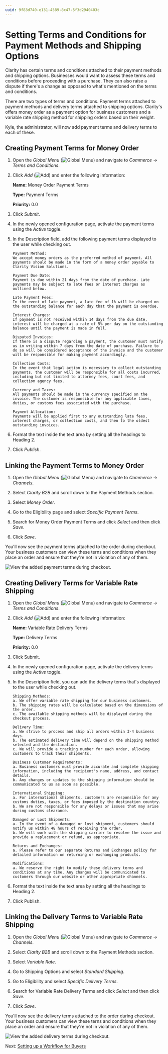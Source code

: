 ```yaml
---
uuid: 9f83d740-e131-4589-8c47-5f3d2940403c
---
```

# Setting Terms and Conditions for Payment Methods and Shipping Options

Clarity has certain terms and conditions attached to their payment methods and shipping options. Businesses would want to assess these terms and conditions before proceeding with a purchase. They can also raise a dispute if there's a change as opposed to what's mentioned on the terms and conditions. 

There are two types of terms and conditions. Payment terms attached to payment methods and delivery terms attached to shipping options. Clarity's offers money order as a payment option for business customers and a variable rate shipping method for shipping orders based on their weight.

Kyle, the administrator, will now add payment terms and delivery terms to each of these. 

## Creating Payment Terms for Money Order

1. Open the *Global Menu* (![Global Menu](../../images/icon-applications-menu.png)) and navigate to *Commerce* &rarr; *Terms and Conditions*.

1. Click *Add* (![Add](../../images/icon-add.png)) and enter the following information:

   **Name:** Money Order Payment Terms

   **Type:** Payment Terms

   **Priority:** 0.0

1. Click *Submit*.

1. In the newly opened configuration page, activate the payment terms using the *Active* toggle.

1. In the Description field, add the following payment terms displayed to the user while checking out.

   ```
   Payment Method:
   We accept money orders as the preferred method of payment. All payments should be made in the form of a money order payable to Clarity Vision Solutions.

   Payment Due Date:
   Payment is due within 21 days from the date of purchase. Late payments may be subject to late fees or interest charges as outlined below.

   Late Payment Fees:
   In the event of late payment, a late fee of 1% will be charged on the outstanding balance for each day that the payment is overdue.

   Interest Charges:
   If payment is not received within 14 days from the due date, interest will be charged at a rate of 5% per day on the outstanding balance until the payment is made in full.

   Disputed Invoices:
   If there is a dispute regarding a payment, the customer must notify us in writing within 7 days from the date of purchase. Failure to do so will be considered acceptance of the invoice and the customer will be responsible for making payment accordingly.

   Collection Costs:
   In the event that legal action is necessary to collect outstanding payments, the customer will be responsible for all costs incurred, including but not limited to attorney fees, court fees, and collection agency fees.

   Currency and Taxes:
   All payments should be made in the currency specified on the invoice. The customer is responsible for any applicable taxes, duties, or customs fees associated with the purchase.

   Payment Allocation:
   Payments will be applied first to any outstanding late fees, interest charges, or collection costs, and then to the oldest outstanding invoices.
   ```

1. Format the text inside the text area by setting all the headings to Heading 2.

1. Click *Publish*.

## Linking the Payment Terms to Money Order

1. Open the *Global Menu* (![Global Menu](../../images/icon-applications-menu.png)) and navigate to *Commerce* &rarr; *Channels*.

1. Select *Clarity B2B* and scroll down to the Payment Methods section.

1. Select *Money Order*.

1. Go to the Eligibility page and select *Specific Payment Terms*.

1. Search for Money Order Payment Terms and click *Select* and then click *Save*.

1. Click *Save*.

You'll now see the payment terms attached to the order during checkout. Your business customers can view these terns and conditions when they place an order and ensure that they're not in violation of any of them.

![View the added payment terms during checkout.](./setting-terms-and-conditions-for-payment-methods-and-shipping-options/images/01.png)

## Creating Delivery Terms for Variable Rate Shipping

1. Open the *Global Menu* (![Global Menu](../../images/icon-applications-menu.png)) and navigate to *Commerce* &rarr; *Terms and Conditions*.

1. Click *Add* (![Add](../../images/icon-add.png)) and enter the following information:

   **Name:** Variable Rate Delivery Terms

   **Type:** Delivery Terms

   **Priority:** 0.0

1. Click Submit.

1. In the newly opened configuration page, activate the delivery terms using the *Active* toggle.

1. In the Description field, you can add the delivery terms that's displayed to the user while checking out.

   ```
   Shipping Methods:
   a. We offer variable rate shipping for our business customers.
   b. The shipping rates will be calculated based on the dimensions of the order.
   c. The available shipping methods will be displayed during the checkout process.

   Delivery Time:
   a. We strive to process and ship all orders within 3-4 business days.
   b. The estimated delivery time will depend on the shipping method selected and the destination.
   c. We will provide a tracking number for each order, allowing customers to track their shipments.

   Business Customer Requirements:
   a. Business customers must provide accurate and complete shipping information, including the recipient's name, address, and contact details.
   b. Any changes or updates to the shipping information should be communicated to us as soon as possible.

   International Shipping:
   a. For international shipments, customers are responsible for any customs duties, taxes, or fees imposed by the destination country.
   b. We are not responsible for any delays or issues that may arise during customs clearance.

   Damaged or Lost Shipments:
   a. In the event of a damaged or lost shipment, customers should notify us within 48 hours of receiving the order.
   b. We will work with the shipping carrier to resolve the issue and provide a replacement or refund, as appropriate.

   Returns and Exchanges:
   a. Please refer to our separate Returns and Exchanges policy for detailed information on returning or exchanging products.

   Modifications:
   a. We reserve the right to modify these delivery terms and conditions at any time. Any changes will be communicated to customers through our website or other appropriate channels.
   ```

1. Format the text inside the text area by setting all the headings to Heading 2.

1. Click Publish.

## Linking the Delivery Terms to Variable Rate Shipping

1. Open the *Global Menu* (![Global Menu](../../images/icon-applications-menu.png)) and navigate to *Commerce* &rarr; *Channels*.

1. Select *Clarity B2B* and scroll down to the Payment Methods section.

1. Select *Variable Rate*.

1. Go to Shipping Options and select *Standard Shipping*.

1. Go to Eligibility and select *Specific Delivery Terms*.

1. Search for Variable Rate Delivery Terms and click *Select* and then click *Save*.

1. Click *Save*.

You'll now see the delivery terms attached to the order during checkout. Your business customers can view these terns and conditions when they place an order and ensure that they're not in violation of any of them.

![View the added delivery terms during checkout.](./setting-terms-and-conditions-for-payment-methods-and-shipping-options/images/02.png)

Next: [Setting up a Workflow for Buyers](./setting-up-a-workflow-for-buyers.md)